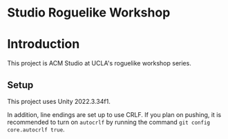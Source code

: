# Studio Roguelike Workshop

# Introduction

This project is ACM Studio at UCLA's roguelike workshop series.

## Setup

This project uses Unity 2022.3.34f1.

In addition, line endings are set up to use CRLF. If you plan on pushing, it is recommended to turn on `autocrlf` by running the command `git config core.autocrlf true`.
